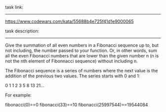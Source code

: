 task link:

---

https://www.codewars.com/kata/55688b4e725f41d1e9000065

task description:

---

Give the summation of all even numbers in a Fibonacci sequence up to, but not including, the number passed to your function. Or, in other words, sum all the even Fibonacci numbers that are lower than the given number n (n is not the nth element of Fibonnacci sequence) without including n.

The Fibonacci sequence is a series of numbers where the next value is the addition of the previous two values. The series starts with 0 and 1:

0 1 1 2 3 5 8 13 21...

For example:

fibonacci(0)==0
fibonacci(33)==10
fibonacci(25997544)==19544084